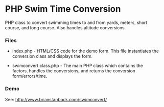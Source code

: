PHP Swim Time Conversion
========================

PHP class to convert swimming times to and from yards, meters, short course, and long course. Also handles altitude conversions.

### Files

* index.php - HTML/CSS code for the demo form. This file instantiates the conversion class and displays the form.

* swimconvert.class.php - The main PHP class which contains the factors, handles the conversions, and returns the conversion form/errors/time.

### Demo

See: <http://www.brianstanback.com/swimconvert/>

